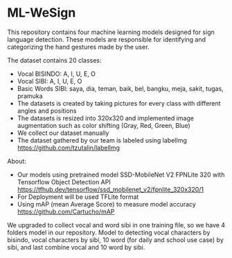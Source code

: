 # ML-WeSign

This repository contains four machine learning models designed for sign language detection. These models are responsible for identifying and categorizing the hand gestures made by the user.

The dataset contains 20 classes:
- Vocal BISINDO: A, I, U, E, O
- Vocal SIBI: A, I, U, E, O
- Basic Words SIBI: saya, dia, teman, baik, bel, bangku, meja, sakit, tugas, pramuka
- The datasets is created by taking pictures for every class with different angles and positions
- The datasets is resized into 320x320 and implemented image augmentation such as color shifting (Gray, Red, Green, Blue)
- We collect our dataset manually
- The dataset gathered by our team is labeled using labelImg https://github.com/tzutalin/labelImg

About:
- Our models using pretrained model SSD-MobileNet V2 FPNLite 320 with Tensorflow Object Detection API https://tfhub.dev/tensorflow/ssd_mobilenet_v2/fpnlite_320x320/1
- For Deployment will be used TFLite format 
- Using mAP (mean Average Score) to measure model accuracy https://github.com/Cartucho/mAP 

We upgraded to collect vocal and word sibi in one training file, so we have 4 folders model in our repository. Model to detecting vocal characters by bisindo, vocal characters by sibi, 10 word (for daily and school use case) by sibi, and last combine vocal and 10 word by sibi.
